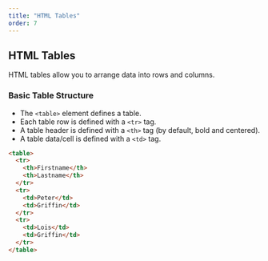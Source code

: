 ```yaml
---
title: "HTML Tables"
order: 7
---
```


## HTML Tables

HTML tables allow you to arrange data into rows and columns.

### Basic Table Structure

- The `<table>` element defines a table.
- Each table row is defined with a `<tr>` tag.
- A table header is defined with a `<th>` tag (by default, bold and centered).
- A table data/cell is defined with a `<td>` tag.

```html
<table>
  <tr>
    <th>Firstname</th>
    <th>Lastname</th>
  </tr>
  <tr>
    <td>Peter</td>
    <td>Griffin</td>
  </tr>
  <tr>
    <td>Lois</td>
    <td>Griffin</td>
  </tr>
</table>
```